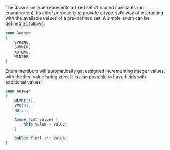 The Java `enum` type represents a fixed set of named constants (an enumeration). Its chief purpose is to provide a type-safe way of interacting with the available values of a pre-defined set. A simple enum can be defined as follows:

```java
enum Season
{
    SPRING,
    SUMMER,
    AUTUMN,
    WINTER
}
```

Enum members will automatically get assigned incrementing integer values, with the first value being zero.
It is also possible to have fields with additional values:

```java
enum Answer
{
    MAYBE(1),
    YES(3),
    NO(5);

    Answer(int value) {
        this.value = value;
    }

    public final int value;
}
```
